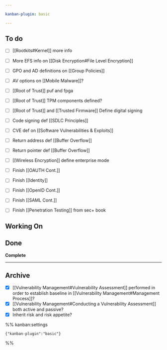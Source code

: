 ```yaml
---

kanban-plugin: basic

---
```


## To do

- [ ] [[Rootkits#Kernel]] more info
- [ ] More EFS info on [[Disk Encryption#File Level Encryption]]
- [ ] GPO and AD definitions on [[Group Policies]]
- [ ] AV options on [[Mobile Malware]]?
- [ ] [[Root of Trust]] puf and fpga
- [ ] [[Root of Trust]] TPM components defined?
- [ ] [[Root of Trust]] and [[Trusted Firmware]] Define digital signing
- [ ] Code signing def [[SDLC Principles]]
- [ ] CVE def on [[Software Vulnerabilities & Exploits]]
- [ ] Return address def [[Buffer Overflow]]
- [ ] Return pointer def [[Buffer Overflow]]
- [ ] [[Wireless Encryption]] define enterprise mode
- [ ] Finish [[OAUTH Cont.]]
- [ ] Finish [[Identity]]
- [ ] Finish [[OpenID Cont.]]
- [ ] Finish [[SAML Cont.]]
- [ ] Finish [[Penetration Testing]] from sec+ book


## Working On



## Done

**Complete**


***

## Archive

- [x] [[Vulnerability Management#Vulnerability Assessment]] performed in order to establish baseline in [[Vulnerability Management#Management Process]]?
- [x] [[Vulnerability Management#Conducting a Vulnerability Assessment]] both active and passive?
- [x] Inherit risk and risk appetite?

%% kanban:settings
```
{"kanban-plugin":"basic"}
```
%%
